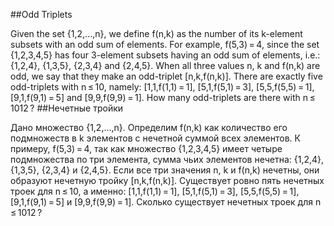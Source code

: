 ##Odd Triplets

Given the set {1,2,...,n}, we define f(n,k) as the number of its k-element subsets with an odd sum of elements. For example, f(5,3) = 4, since the set {1,2,3,4,5} has four 3-element subsets having an odd sum of elements, i.e.: {1,2,4}, {1,3,5}, {2,3,4} and {2,4,5}.
When all three values n, k and f(n,k) are odd, we say that they make 
an odd-triplet [n,k,f(n,k)].
There are exactly five odd-triplets with n ≤ 10, namely:
[1,1,f(1,1) = 1], [5,1,f(5,1) = 3], [5,5,f(5,5) = 1], [9,1,f(9,1) = 5] and [9,9,f(9,9) = 1].
How many odd-triplets are there with n ≤ 1012 ?
##Нечетные тройки

Дано множество {1,2,...,n}. Определим f(n,k) как количество его подмножеств в k элементов с нечетной суммой всех элементов. К примеру, f(5,3) = 4, так как множество {1,2,3,4,5} имеет четыре подмножества по три элемента, сумма чьих элементов нечетна: {1,2,4}, {1,3,5}, {2,3,4} и {2,4,5}.
Если все три значения n, k и f(n,k) нечетны, они образуют 
нечетную тройку [n,k,f(n,k)].
Существует ровно пять нечетных троек для n ≤ 10, а именно:
[1,1,f(1,1) = 1], [5,1,f(5,1) = 3], [5,5,f(5,5) = 1], [9,1,f(9,1) = 5] и [9,9,f(9,9) = 1].
Сколько существует нечетных троек для n ≤ 1012 ?
